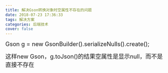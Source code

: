 ```yaml
---
title: 解决Gson转换对象时空属性不存在的问题
date: 2018-07-23 17:36:33
tags: 解决方案
categories: 后端技术
cover: false
---
```


<font size=4>
Gson g = new GsonBuilder().serializeNulls().create();

这样new Gson，g.toJson()的结果空属性是显示null，而不是直接不存在
</font>
